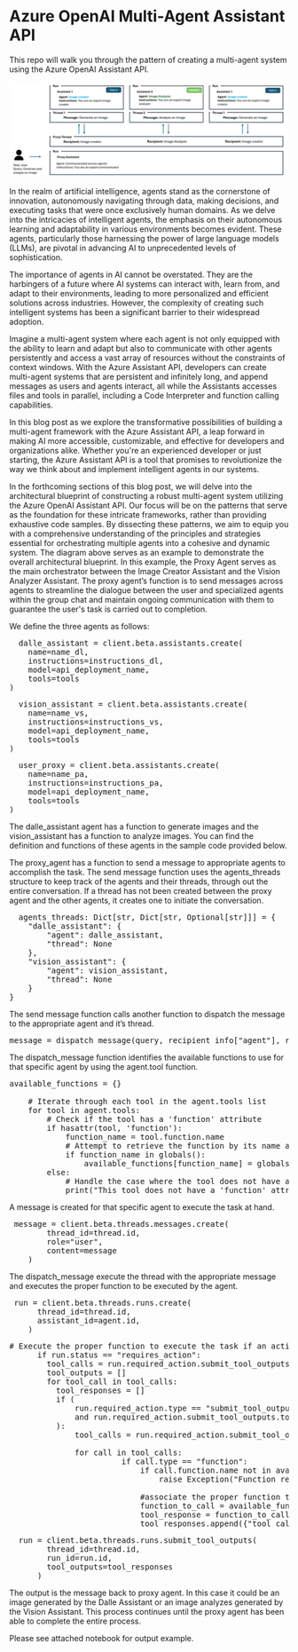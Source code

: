 # Azure OpenAI Multi-Agent Assistant API
This repo will walk you through the pattern of creating a multi-agent system using the Azure OpenAI Assistant API. 

![Screenshot](AOAI_ASSIST.png)

In the realm of artificial intelligence, agents stand as the cornerstone of innovation, autonomously navigating through data, making decisions, and executing tasks that were once exclusively human domains. As we delve into the intricacies of intelligent agents, the emphasis on their autonomous learning and adaptability in various environments becomes evident. These agents, particularly those harnessing the power of large language models (LLMs), are pivotal in advancing AI to unprecedented levels of sophistication.

The importance of agents in AI cannot be overstated. They are the harbingers of a future where AI systems can interact with, learn from, and adapt to their environments, leading to more personalized and efficient solutions across industries. However, the complexity of creating such intelligent systems has been a significant barrier to their widespread adoption.

Imagine a multi-agent system where each agent is not only equipped with the ability to learn and adapt but also to communicate with other agents persistently and access a vast array of resources without the constraints of context windows. With the Azure Assistant API, developers can create multi-agent systems that are persistent and infinitely long, and append messages as users and agents interact, all while the Assistants accesses files and tools in parallel, including a Code Interpreter and function calling capabilities.

In this blog post as we explore the transformative possibilities of building a multi-agent framework with the Azure Assistant API, a leap forward in making AI more accessible, customizable, and effective for developers and organizations alike. Whether you're an experienced developer or just starting, the Azure Assistant API is a tool that promises to revolutionize the way we think about and implement intelligent agents in our systems.  

In the forthcoming sections of this blog post, we will delve into the architectural blueprint of constructing a robust multi-agent system utilizing the Azure OpenAI Assistant API. Our focus will be on the patterns that serve as the foundation for these intricate frameworks, rather than providing exhaustive code samples. By dissecting these patterns, we aim to equip you with a comprehensive understanding of the principles and strategies essential for orchestrating multiple agents into a cohesive and dynamic system.
The diagram above serves as an example to demonstrate the overall architectural blueprint. In this example, the Proxy Agent serves as the main orchestrator between the Image Creator Assistant and the Vision Analyzer Assistant. The proxy agent’s function is to send messages across agents to streamline the dialogue between the user and specialized agents within the group chat and maintain ongoing communication with them to guarantee the user's task is carried out to completion.

We define the three agents as follows:

<pre lang=lisp>
  dalle_assistant = client.beta.assistants.create(
    name=name_dl,
    instructions=instructions_dl,
    model=api_deployment_name,
    tools=tools
)
</pre>
<pre lang=lisp>
  vision_assistant = client.beta.assistants.create(
    name=name_vs,
    instructions=instructions_vs,
    model=api_deployment_name,
    tools=tools
)
</pre>
<pre lang=lisp>
  user_proxy = client.beta.assistants.create(
    name=name_pa,
    instructions=instructions_pa,
    model=api_deployment_name,
    tools=tools
)
</pre>

The dalle_assistant agent has a function to generate images and the vision_assistant has a function to analyze images. You can find the definition and functions of these agents in the sample code provided below.

The proxy_agent has a function to send a message to appropriate agents to accomplish the task. The send message function uses the agents_threads structure to keep track of the agents and their threads, through out the entire conversation. If a thread has not been created between the proxy agent and the other agents, it creates one to initiate the conversation.

<pre lang=lisp>
  agents_threads: Dict[str, Dict[str, Optional[str]]] = {  
    "dalle_assistant": {  
        "agent": dalle_assistant, 
        "thread": None
    },
    "vision_assistant": {  
        "agent": vision_assistant, 
        "thread": None
    } 
}  
</pre>

The send message function calls another function to dispatch the message to the appropriate agent and it’s thread.

<pre lang=lisp>
message = dispatch_message(query, recipient_info["agent"], recipient_info["thread"]) 
</pre>

The dispatch_message function identifies the available functions to use for that specific agent by using the agent.tool function.

<pre lang=lisp>
available_functions = {}  
      
    # Iterate through each tool in the agent.tools list  
    for tool in agent.tools:  
        # Check if the tool has a 'function' attribute  
        if hasattr(tool, 'function'):  
            function_name = tool.function.name  
            # Attempt to retrieve the function by its name and add it to the available_functions dictionary  
            if function_name in globals():  
                available_functions[function_name] = globals()[function_name]  
        else:  
            # Handle the case where the tool does not have a 'function' attribute  
            print("This tool does not have a 'function' attribute.")  
</pre>

A message is created for that specific agent to execute the task at hand. 

<pre lang=lisp>
 message = client.beta.threads.messages.create(
        thread_id=thread.id,
        role="user",
        content=message
    ) 
</pre>

The dispatch_message execute the thread with the appropriate message and executes the proper function to be executed by the agent.

<pre lang=lisp>
 run = client.beta.threads.runs.create(
      thread_id=thread.id,
      assistant_id=agent.id,
    )
</pre>

<pre lang=lisp>
# Execute the proper function to execute the task if an action is required
      if run.status == "requires_action":
        tool_calls = run.required_action.submit_tool_outputs.tool_calls
        tool_outputs = []
        for tool_call in tool_calls:
          tool_responses = []
          if (
              run.required_action.type == "submit_tool_outputs"
              and run.required_action.submit_tool_outputs.tool_calls is not None
          ):
              tool_calls = run.required_action.submit_tool_outputs.tool_calls

              for call in tool_calls:
                        if call.type == "function":
                            if call.function.name not in available_functions:
                                raise Exception("Function requested by the model does not exist")
                            
                            #associate the proper function to the agent to call
                            function_to_call = available_functions[call.function.name]
                            tool_response = function_to_call(**json.loads(call.function.arguments))
                            tool_responses.append({"tool_call_id": call.id, "output": tool_response})
</pre>

<pre lang=lisp>
  run = client.beta.threads.runs.submit_tool_outputs(
        thread_id=thread.id,
        run_id=run.id,
        tool_outputs=tool_responses
      )
</pre>

The output is the message back to proxy agent. In this case it could be an image generated by the Dalle Assistant or an image analyzes generated by the Vision Assistant.
This process continues until the proxy agent has been able to complete the entire process. 

Please see attached notebook for output example.
